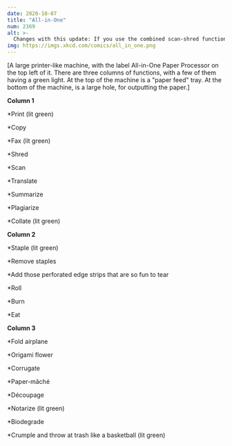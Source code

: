 ```yaml
---
date: 2020-10-07
title: "All-in-One"
num: 2369
alt: >-
  Changes with this update: If you use the combined scan-shred function, it now performs them in that order instead of the reverse, saving a HUGE amount of CPU time.
img: https://imgs.xkcd.com/comics/all_in_one.png
---
```

[A large printer-like machine, with the label All-in-One Paper Processor on the top left of it. There are three columns of functions, with a few of them having a green light. At the top of the machine is a "paper feed" tray. At the bottom of the machine, is a large hole, for outputting the paper.]

**Column 1**

\*Print (lit green)

\*Copy

\*Fax (lit green)

\*Shred

\*Scan

\*Translate

\*Summarize

\*Plagiarize

\*Collate (lit green)

**Column 2**

\*Staple (lit green)

\*Remove staples

\*Add those perforated edge strips that are so fun to tear

\*Roll

\*Burn

\*Eat

**Column 3**

\*Fold airplane

\*Origami flower

\*Corrugate

\*Paper-mâché

\*Découpage

\*Notarize (lit green)

\*Biodegrade

\*Crumple and throw at trash like a basketball (lit green)